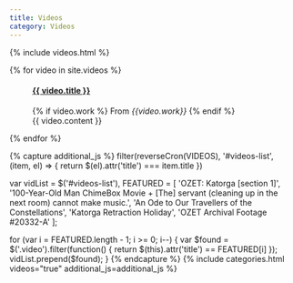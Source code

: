 ```yaml
---
title: Videos
category: Videos
---
```


{% include videos.html %}

<div id="videos-list">
  {% for video in site.videos %}
  <figure class="row video" title="{{video.title}}">
    <div class="vid-thumb col-sm-6 col-xs-12" data-video="https://www.youtube.com/embed/{{ video.videoid }}">
      <div style="background-image: url(https://i.ytimg.com/vi/{{ video.videoid }}/hqdefault.jpg)"></div>
    </div>
    <figcaption class="col-sm-6 col-xs-12">
      <h4><a href="https://youtu.be/{{video.videoid}}">{{ video.title }}</a></h4>
      {% if video.work %}
      <span>From <em>{{video.work}}</em></span>
      {% endif %}
      <div class="caption">
      {{ video.content }}
      </div>
      </figcaption>
  </figure>
  {% endfor %}
</div>


{% capture additional_js %}
  filter(reverseCron(VIDEOS), '#videos-list', (item, el) => {
    return $(el).attr('title') === item.title
  })

  var vidList = $('#videos-list'),
      FEATURED = [
        'OZET: Katorga [section 1]',
        '100-Year-Old Man ChimeBox Movie + [The] servant (cleaning up in the next room) cannot make music.',
        'An Ode to Our Travellers of the Constellations',
        'Katorga Retraction Holiday',
        'OZET Archival Footage #20332-A'
      ];

  for (var i = FEATURED.length - 1; i >= 0; i--) {
    var $found = $('.video').filter(function() {
      return $(this).attr('title') == FEATURED[i]
    });
    vidList.prepend($found);
  }
{% endcapture %}
{% include categories.html videos="true" additional_js=additional_js %}
